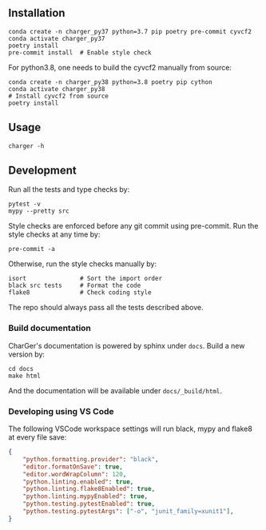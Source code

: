 ## Installation

    conda create -n charger_py37 python=3.7 pip poetry pre-commit cyvcf2
    conda activate charger_py37
    poetry install
    pre-commit install  # Enable style check


For python3.8, one needs to build the cyvcf2 manually from source:

    conda create -n charger_py38 python=3.8 poetry pip cython
    conda activate charger_py38
    # Install cyvcf2 from source
    poetry install


## Usage

    charger -h

## Development
Run all the tests and type checks by:

    pytest -v
    mypy --pretty src

Style checks are enforced before any git commit using pre-commit. Run the style checks at any time by:

    pre-commit -a

Otherwise, run the style checks manually by:

    isort               # Sort the import order
    black src tests     # Format the code
    flake8              # Check coding style

The repo should always pass all the tests described above.

### Build documentation
CharGer's documentation is powered by sphinx under `docs`. Build a new version by:

    cd docs
    make html

And the documentation will be available under `docs/_build/html`.


### Developing using VS Code
The following VSCode workspace settings will run black, mypy and flake8 at every file save:

```json
{
    "python.formatting.provider": "black",
    "editor.formatOnSave": true,
    "editor.wordWrapColumn": 120,
    "python.linting.enabled": true,
    "python.linting.flake8Enabled": true,
    "python.linting.mypyEnabled": true,
    "python.testing.pytestEnabled": true,
    "python.testing.pytestArgs": ["-o", "junit_family=xunit1"],
}
```


